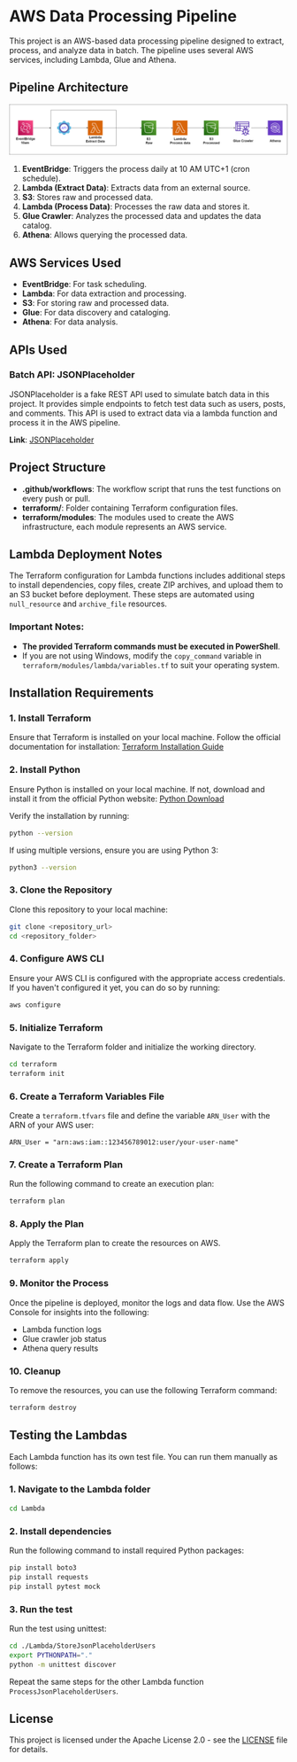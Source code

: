 # AWS Data Processing Pipeline

This project is an AWS-based data processing pipeline designed to extract, process, and analyze data in batch. The pipeline uses several AWS services, including Lambda, Glue and Athena.

## Pipeline Architecture
![AWS pipeline diagram](Image/aws_pipeline.png)

1. **EventBridge**: Triggers the process daily at 10 AM UTC+1 (cron schedule).
2. **Lambda (Extract Data)**: Extracts data from an external source.
3. **S3**: Stores raw and processed data.
4. **Lambda (Process Data)**: Processes the raw data and stores it.
5. **Glue Crawler**: Analyzes the processed data and updates the data catalog.
6. **Athena**: Allows querying the processed data.

## AWS Services Used

- **EventBridge**: For task scheduling.
- **Lambda**: For data extraction and processing.
- **S3**: For storing raw and processed data.
- **Glue**: For data discovery and cataloging.
- **Athena**: For data analysis.

## APIs Used

### Batch API: JSONPlaceholder
JSONPlaceholder is a fake REST API used to simulate batch data in this project. It provides simple endpoints to fetch test data such as users, posts, and comments. This API is used to extract data via a lambda function and process it in the AWS pipeline.

**Link**: [JSONPlaceholder](https://jsonplaceholder.typicode.com)

## Project Structure

- **.github/workflows**: The workflow script that runs the test functions on every push or pull.
- **terraform/**: Folder containing Terraform configuration files.
- **terraform/modules**: The modules used to create the AWS infrastructure, each module represents an AWS service.

## Lambda Deployment Notes

The Terraform configuration for Lambda functions includes additional steps to install dependencies, copy files, create ZIP archives, and upload them to an S3 bucket before deployment. These steps are automated using `null_resource` and `archive_file` resources.

### Important Notes:
- **The provided Terraform commands must be executed in PowerShell**.
- If you are not using Windows, modify the `copy_command` variable in `terraform/modules/lambda/variables.tf` to suit your operating system.

## Installation Requirements

### 1. Install Terraform
Ensure that Terraform is installed on your local machine. Follow the official documentation for installation:
[Terraform Installation Guide](https://learn.hashicorp.com/tutorials/terraform/install-cli)

### 2. Install Python
Ensure Python is installed on your local machine. If not, download and install it from the official Python website:
[Python Download](https://www.python.org/downloads/)

Verify the installation by running:
```bash
python --version
```

If using multiple versions, ensure you are using Python 3:
```bash
python3 --version
```

### 3. Clone the Repository
Clone this repository to your local machine:
```bash
git clone <repository_url>
cd <repository_folder>
```

### 4. Configure AWS CLI
Ensure your AWS CLI is configured with the appropriate access credentials.
If you haven't configured it yet, you can do so by running:
```bash
aws configure
```

### 5. Initialize Terraform
Navigate to the Terraform folder and initialize the working directory.
```bash
cd terraform
terraform init
```

### 6. Create a Terraform Variables File
Create a `terraform.tfvars` file and define the variable `ARN_User` with the ARN of your AWS user:
```hcl
ARN_User = "arn:aws:iam::123456789012:user/your-user-name"
```

### 7. Create a Terraform Plan
Run the following command to create an execution plan:
```bash
terraform plan
```

### 8. Apply the Plan
Apply the Terraform plan to create the resources on AWS.
```bash
terraform apply
```

### 9. Monitor the Process
Once the pipeline is deployed, monitor the logs and data flow. Use the AWS Console for insights into the following:
- Lambda function logs
- Glue crawler job status
- Athena query results

### 10. Cleanup
To remove the resources, you can use the following Terraform command:
```bash
terraform destroy
```

## Testing the Lambdas

Each Lambda function has its own test file. You can run them manually as follows:

### 1. Navigate to the Lambda folder
```bash
cd Lambda
```

### 2. Install dependencies
Run the following command to install required Python packages:
```bash
pip install boto3
pip install requests
pip install pytest mock
```

### 3. Run the test
Run the test using unittest:
```bash
cd ./Lambda/StoreJsonPlaceholderUsers
export PYTHONPATH="." 
python -m unittest discover
```

Repeat the same steps for the other Lambda function `ProcessJsonPlaceholderUsers`.

## License

This project is licensed under the Apache License 2.0 - see the [LICENSE](LICENSE) file for details.

